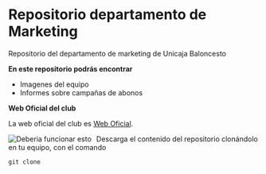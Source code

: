 # Repositorio departamento de Marketing
Repositorio del departamento de marketing de Unicaja Baloncesto

**En este repositorio podrás encontrar**
+ Imagenes del equipo
+ Informes sobre campañas de abonos


**Web Oficial del club**

La web oficial del club es [Web Oficial](https://www.unicajabaloncesto.com/). 

<img src="https://www.unicajabaloncesto.com/Images/Web/logo.png" alt="Deberia funcionar esto" style="float:left; margin-right: 10px;" />

Descarga el contenido del repositorio clonándolo en tu equipo, con el comando


```
git clone

```
